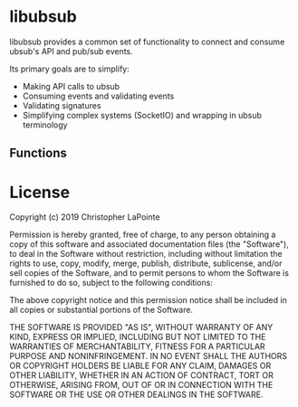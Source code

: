 # libubsub

libubsub provides a common set of functionality to connect and consume ubsub's API and pub/sub events.

Its primary goals are to simplify:

 - Making API calls to ubsub
 - Consuming events and validating events
 - Validating signatures
 - Simplifying complex systems (SocketIO) and wrapping in ubsub terminology

## Functions

# License

Copyright (c) 2019 Christopher LaPointe

Permission is hereby granted, free of charge, to any person obtaining a copy
of this software and associated documentation files (the "Software"), to deal
in the Software without restriction, including without limitation the rights
to use, copy, modify, merge, publish, distribute, sublicense, and/or sell
copies of the Software, and to permit persons to whom the Software is
furnished to do so, subject to the following conditions:

The above copyright notice and this permission notice shall be included in all
copies or substantial portions of the Software.

THE SOFTWARE IS PROVIDED "AS IS", WITHOUT WARRANTY OF ANY KIND, EXPRESS OR
IMPLIED, INCLUDING BUT NOT LIMITED TO THE WARRANTIES OF MERCHANTABILITY,
FITNESS FOR A PARTICULAR PURPOSE AND NONINFRINGEMENT. IN NO EVENT SHALL THE
AUTHORS OR COPYRIGHT HOLDERS BE LIABLE FOR ANY CLAIM, DAMAGES OR OTHER
LIABILITY, WHETHER IN AN ACTION OF CONTRACT, TORT OR OTHERWISE, ARISING FROM,
OUT OF OR IN CONNECTION WITH THE SOFTWARE OR THE USE OR OTHER DEALINGS IN THE
SOFTWARE.